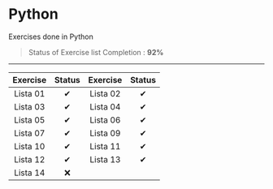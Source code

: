 # Python

Exercises done in  Python

>Status of Exercise list Completion : __92%__

---
| Exercise |  Status | Exercise | Status |
|:---------:|:---------:|:---------:|:---------:|
|Lista 01 | ✔ | Lista 02 | ✔ |
|Lista 03 | ✔ | Lista 04 | ✔ |
|Lista 05 | ✔ | Lista 06 | ✔ |
|Lista 07 | ✔ | Lista 09 | ✔ |
|Lista 10 | ✔ | Lista 11 | ✔ |
|Lista 12 | ✔ | Lista 13 | ✔ |
|Lista 14 | ❌ |
